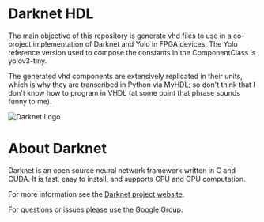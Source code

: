 # Darknet HDL

The main objective of this repository is generate vhd files to use in a co-project implementation of Darknet and Yolo in FPGA devices. The Yolo reference version used to compose the constants in the ComponentClass is yolov3-tiny.

The generated vhd components are extensively replicated in their units, which is why they are transcribed in Python via MyHDL; so don't think that I don't know how to program in VHDL (at some point that phrase sounds funny to me).

![Darknet Logo](http://pjreddie.com/media/files/darknet-black-small.png)

# About Darknet #

Darknet is an open source neural network framework written in C and CUDA. It is fast, easy to install, and supports CPU and GPU computation.

For more information see the [Darknet project website](http://pjreddie.com/darknet).

For questions or issues please use the [Google Group](https://groups.google.com/forum/#!forum/darknet).
